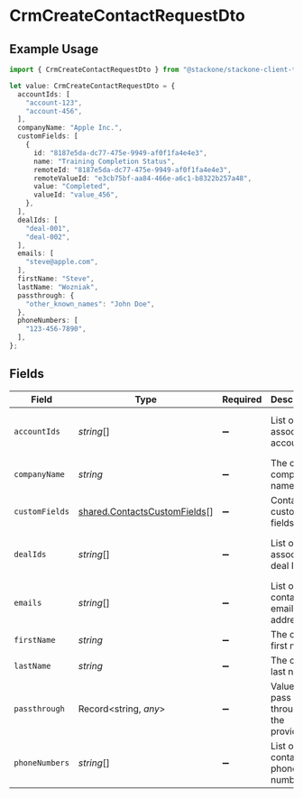 # CrmCreateContactRequestDto

## Example Usage

```typescript
import { CrmCreateContactRequestDto } from "@stackone/stackone-client-ts/sdk/models/shared";

let value: CrmCreateContactRequestDto = {
  accountIds: [
    "account-123",
    "account-456",
  ],
  companyName: "Apple Inc.",
  customFields: [
    {
      id: "8187e5da-dc77-475e-9949-af0f1fa4e4e3",
      name: "Training Completion Status",
      remoteId: "8187e5da-dc77-475e-9949-af0f1fa4e4e3",
      remoteValueId: "e3cb75bf-aa84-466e-a6c1-b8322b257a48",
      value: "Completed",
      valueId: "value_456",
    },
  ],
  dealIds: [
    "deal-001",
    "deal-002",
  ],
  emails: [
    "steve@apple.com",
  ],
  firstName: "Steve",
  lastName: "Wozniak",
  passthrough: {
    "other_known_names": "John Doe",
  },
  phoneNumbers: [
    "123-456-7890",
  ],
};
```

## Fields

| Field                                                                               | Type                                                                                | Required                                                                            | Description                                                                         | Example                                                                             |
| ----------------------------------------------------------------------------------- | ----------------------------------------------------------------------------------- | ----------------------------------------------------------------------------------- | ----------------------------------------------------------------------------------- | ----------------------------------------------------------------------------------- |
| `accountIds`                                                                        | *string*[]                                                                          | :heavy_minus_sign:                                                                  | List of associated account IDs                                                      | [<br/>"account-123",<br/>"account-456"<br/>]                                        |
| `companyName`                                                                       | *string*                                                                            | :heavy_minus_sign:                                                                  | The contact company name                                                            | Apple Inc.                                                                          |
| `customFields`                                                                      | [shared.ContactsCustomFields](../../../sdk/models/shared/contactscustomfields.md)[] | :heavy_minus_sign:                                                                  | Contact custom fields                                                               |                                                                                     |
| `dealIds`                                                                           | *string*[]                                                                          | :heavy_minus_sign:                                                                  | List of associated deal IDs                                                         | [<br/>"deal-001",<br/>"deal-002"<br/>]                                              |
| `emails`                                                                            | *string*[]                                                                          | :heavy_minus_sign:                                                                  | List of contact email addresses                                                     | [<br/>"steve@apple.com"<br/>]                                                       |
| `firstName`                                                                         | *string*                                                                            | :heavy_minus_sign:                                                                  | The contact first name                                                              | Steve                                                                               |
| `lastName`                                                                          | *string*                                                                            | :heavy_minus_sign:                                                                  | The contact last name                                                               | Wozniak                                                                             |
| `passthrough`                                                                       | Record<string, *any*>                                                               | :heavy_minus_sign:                                                                  | Value to pass through to the provider                                               | {<br/>"other_known_names": "John Doe"<br/>}                                         |
| `phoneNumbers`                                                                      | *string*[]                                                                          | :heavy_minus_sign:                                                                  | List of contact phone numbers                                                       | [<br/>"123-456-7890"<br/>]                                                          |